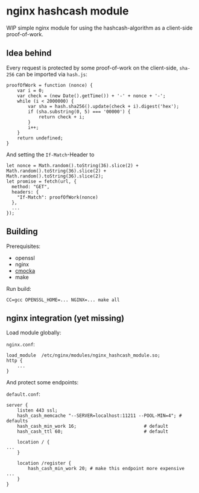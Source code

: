 # nginx hashcash module
WIP simple nginx module for using the hashcash-algorithm as a client-side proof-of-work.

## Idea behind

Every request is protected by some proof-of-work on the client-side, `sha-256` can be imported via `hash.js`:

```
proofOfWork = function (nonce) {
	var i = 0;
	var check = (new Date().getTime()) + '-' + nonce + '-';
	while (i < 2000000) {
		var sha = hash.sha256().update(check + i).digest('hex');
		if (sha.substring(0, 5) === '00000') {
			return check + i;
		}
		i++;
	}
	return undefined;
}
```

And setting the `If-Match`-Header to 

```
let nonce = Math.random().toString(36).slice(2) + Math.random().toString(36).slice(2) + Math.random().toString(36).slice(2);
let promise = fetch(url, {
  method: "GET",
  headers: {
    "If-Match": proofOfWork(nonce)
  },
  ...
});
```

## Building

Prerequisites:

* openssl
* nginx
* [cmocka](https://cmocka.org/)
* make

Run build:

```
CC=gcc OPENSSL_HOME=... NGINX=... make all
```


## nginx integration (yet missing)

Load module globally:

`nginx.conf`:

```
load_module  /etc/nginx/modules/nginx_hashcash_module.so;
http {
    ...
}
```

And protect some endpoints:

`default.conf`:

```
server {
    listen 443 ssl;
    hash_cash_memcache "--SERVER=localhost:11211 --POOL-MIN=4"; # defaults
    hash_cash_min_work 16;                         # default
    hash_cash_ttl 60;                              # default

    location / {
...
    }

    location /register {
        hash_cash_min_work 20; # make this endpoint more expensive
...
    }
}
```

